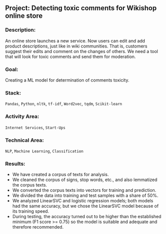 ## Project: Detecting toxic comments for Wikishop online store
### Description:
An online store launches a new service. Now users can edit and add product descriptions, just like in wiki communities. That is, customers suggest their edits and comment on the changes of others. We need a tool that will look for toxic comments and send them for moderation.
### Goal:
Creating a ML model for determination of comments toxicity.
### Stack:
`Pandas`, `Python`, `nltk`, `tf-idf`, `Word2vec`, `tqdm`, `Scikit-learn`
### Activity Area:
`Internet Services`, `Start-Ups`
### Technical Area:
`NLP`, `Machine Learning`, `Classification`
### Results:

- We have created a corpus of texts for analysis.
- We cleaned the corpus of signs, stop words, etc., and also lemmatized the corpus texts.
- We converted the corpus texts into vectors for training and prediction.
- We divided the data into training and test samples with a share of 50%.
- We analyzed LinearSVC and logistic regression models; both models had the same accuracy, but we chose the LinearSVC model because of its training speed.
- During testing, the accuracy turned out to be higher than the established minimum (F1 score >= 0.75) so the model is suitable and adequate and therefore recommended.
